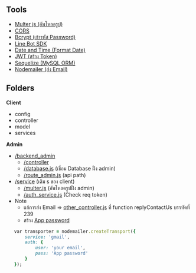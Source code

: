 ## Tools
- [Multer js (อัพโหลดรูป)](https://www.npmjs.com/package/multer)
- [CORS](https://www.npmjs.com/package/cors)
- [Bcrypt (เข้ารหัส Password)](https://www.npmjs.com/package/bcrypt)
- [Line Bot SDK](https://github.com/line/line-bot-sdk-nodejs)
- [Date and Time (Format Date)](https://www.npmjs.com/package/date-and-time)
- [JWT (สร้าง Token)](https://www.npmjs.com/package/jsonwebtoken)
- [Sequelize (MySQL ORM)](https://sequelize.org/)
- [Nodemailer (ส่ง Email)](https://nodemailer.com/about/)

## Folders
**Client**
- config 
- controller 
- model
- services

**Admin**
- [/backend_admin](https://github.com/parnuphun/DeltaProperty_Backend/tree/main/backend_admin)
  - [/controller](https://github.com/parnuphun/DeltaProperty_Backend/tree/main/backend_admin/controller)
  - [/database.js](https://github.com/parnuphun/DeltaProperty_Backend/blob/main/backend_admin/database.js) (เชื่อม Database ฝั่ง admin)
  - [/route_admin.js](https://github.com/parnuphun/DeltaProperty_Backend/blob/main/backend_admin/route_admin.js) (api path)
- [/service](https://github.com/parnuphun/DeltaProperty_Backend/tree/main/service) (เติม s ของ client)
  - [/multer.js](https://github.com/parnuphun/DeltaProperty_Backend/blob/main/service/multer.js) (อัพโหลดรูปฝั่ง admin)
  - [/auth_service.js](https://github.com/parnuphun/DeltaProperty_Backend/blob/main/service/auth_service.js) (Check req token)
- Note
  - แก้การส่ง Email => [other_controller.js](https://github.com/parnuphun/DeltaProperty_Backend/blob/main/backend_admin/controller/other_controller.js) ที่ function replyContactUs บรรทัดที่ 239
  - สร้าง [App password](https://myaccount.google.com/apppasswords)
 ```ruby
    var transporter = nodemailer.createTransport({
        service: 'gmail',
        auth: {
            user: 'your email',
            pass: 'App password'
        }
    });
 ```
